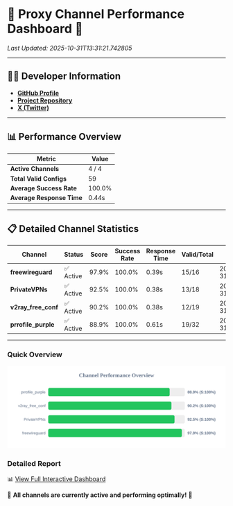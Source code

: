 # 🌟 Proxy Channel Performance Dashboard 🌟

_Last Updated: 2025-10-31T13:31:21.742805_

---

## 👩‍💻 Developer Information

- **[GitHub Profile](https://github.com/4n0nymou3)**  
- **[Project Repository](https://github.com/4n0nymou3/multi-proxy-config-fetcher)**  
- **[X (Twitter)](https://x.com/4n0nymou3)**  

---

## 📊 Performance Overview

| Metric                | Value       |
|-----------------------|-------------|
| **Active Channels**   | 4 / 4       |
| **Total Valid Configs** | 59          |
| **Average Success Rate** | 100.0%      |
| **Average Response Time** | 0.44s       |

---

## 📋 Detailed Channel Statistics

| Channel          | Status     | Score  | Success Rate | Response Time | Valid/Total | Last Success               |
|------------------|------------|--------|--------------|---------------|-------------|----------------------------|
| **freewireguard**  | ✅ Active  | 97.9%  | 100.0% | 0.39s         | 15/16       | 2025-10-31T13:31:21.740910 |
| **PrivateVPNs**  | ✅ Active  | 92.5%  | 100.0% | 0.38s         | 13/18       | 2025-10-31T13:31:21.328335 |
| **v2ray_free_conf**  | ✅ Active  | 90.2%  | 100.0% | 0.38s         | 12/19       | 2025-10-31T13:31:20.906780 |
| **prrofile_purple**  | ✅ Active  | 88.9%  | 100.0% | 0.61s         | 19/32       | 2025-10-31T13:31:20.464195 |

---

### Quick Overview
<div align="center">
  <a href="https://raw.githubusercontent.com/nullluser/NullRepo/refs/heads/main/assets/channel_stats_chart.svg">
    <img src="https://raw.githubusercontent.com/nullluser/NullRepo/refs/heads/main/assets/channel_stats_chart.svg" alt="Source Performance Statistics" width="800">
  </a>
</div>

### Detailed Report
📊 [View Full Interactive Dashboard](https://htmlpreview.github.io/?https://github.com/nullluser/NullRepo/blob/main/assets/performance_report.html)

🎉 **All channels are currently active and performing optimally!** 🎉
